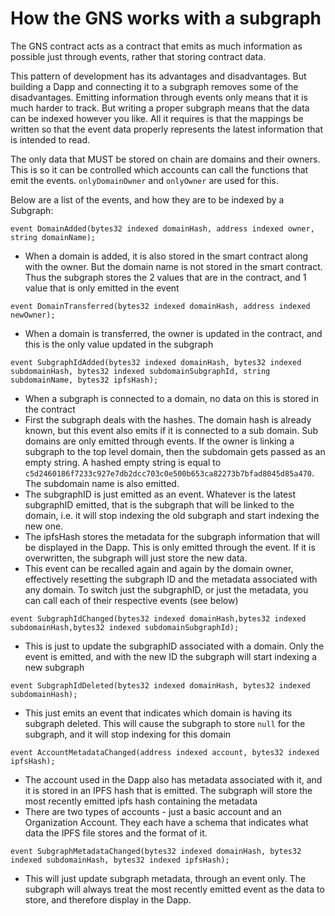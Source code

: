 # How the GNS works with a subgraph

The GNS contract acts as a contract that emits as much information as possible just through events, rather that storing contract data. 

This pattern of development has its advantages and disadvantages. But building a Dapp and connecting it to a subgraph removes some of the disadvantages. Emitting information through events only means that it is much harder to track. But writing a proper subgraph means that the data can be indexed however you like. All it requires is that the mappings be written so that the event data properly represents the latest information that is intended to read. 

The only data that MUST be stored on chain are domains and their owners. This is so it can be controlled which accounts can call the functions that emit the events. `onlyDomainOwner` and `onlyOwner` are used for this. 

Below are a list of the events, and how they are to be indexed by a Subgraph:

`event DomainAdded(bytes32 indexed domainHash, address indexed owner, string domainName);`
- When a domain is added, it is also stored in the smart contract along with the owner. But the domain name is not stored in the smart contract. Thus the subgraph stores the 2 values that are in the contract, and 1 value that is only emitted in the event

`event DomainTransferred(bytes32 indexed domainHash, address indexed newOwner);`
- When a domain is transferred, the owner is updated in the contract, and this is the only value updated in the subgraph

`event SubgraphIdAdded(bytes32 indexed domainHash, bytes32 indexed subdomainHash, bytes32 indexed subdomainSubgraphId, string subdomainName, bytes32 ipfsHash);`
- When a subgraph is connected to a domain, no data on this is stored in the contract
- First the subgraph deals with the hashes. The domain hash is already known, but this event also emits if it is connected to a sub domain. Sub domains are only emitted through events. If the owner is linking a subgraph to the top level domain, then the subdomain gets passed as an empty string. A hashed empty string is equal to `c5d2460186f7233c927e7db2dcc703c0e500b653ca82273b7bfad8045d85a470`.  The subdomain name is also emitted.
- The subgraphID is just emitted as an event. Whatever is the latest subgraphID emitted, that is the subgraph that will be linked to the domain, i.e. it will stop indexing the old subgraph and start indexing the new one.
- The  ipfsHash stores the metadata for the subgraph information that will be displayed in the Dapp. This is only emitted through the event. If it is overwritten, the subgraph will just store the new data. 
- This event can be recalled again and again by the domain owner, effectively resetting the subgraph ID and the metadata associated with any domain. To switch just the subgraphID, or just the metadata, you can call each of their respective events (see below)

`event SubgraphIdChanged(bytes32 indexed domainHash,bytes32 indexed subdomainHash,bytes32 indexed subdomainSubgraphId);`
- This is just to update the subgraphID associated with a domain. Only the event is emitted, and with the new ID the subgraph will start indexing a new subgraph

`event SubgraphIdDeleted(bytes32 indexed domainHash, bytes32 indexed subdomainHash);`
- This just emits an event that indicates which domain is having its subgraph deleted. This will cause the subgraph to store `null` for the subgraph, and it will stop indexing for this domain

`event AccountMetadataChanged(address indexed account, bytes32 indexed ipfsHash);`
- The account used in the Dapp also has metadata associated with it, and it is stored in an IPFS hash that is emitted. The subgraph will store the most recently emitted ipfs hash containing the metadata
- There are two types of accounts - just a basic account and an Organization Account. They each have a schema that indicates what data the IPFS file stores and the format of it. 

`event SubgraphMetadataChanged(bytes32 indexed domainHash, bytes32 indexed subdomainHash, bytes32 indexed ipfsHash);`
- This will just update subgraph metadata, through an event only. The subgraph will always treat the most recently emitted event as the data to store, and therefore display in the Dapp. 